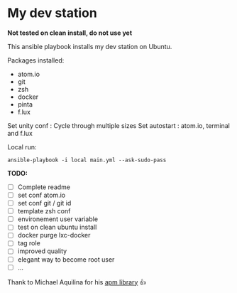 # My dev station

**Not tested on clean install, do not use yet**

This ansible playbook installs my dev station on Ubuntu.

Packages installed:
 * atom.io
 * git
 * zsh
 * docker
 * pinta
 * f.lux

Set unity conf : Cycle through multiple sizes
Set autostart : atom.io, terminal and f.lux

Local run:
```
ansible-playbook -i local main.yml --ask-sudo-pass
```

**TODO:**
- [ ] Complete readme
- [ ] set conf atom.io
- [ ] set conf git / git id
- [ ] template zsh conf
- [ ] environement user variable
- [ ] test on clean ubuntu install
- [ ] docker purge lxc-docker
- [ ] tag role
- [ ] improved quality
- [ ] elegant way to become root user
- [ ] ...

Thank to Michael Aquilina for his [apm library](https://github.com/MichaelAquilina/ubuntu-ansible/blob/master/library/apm) :+1:
